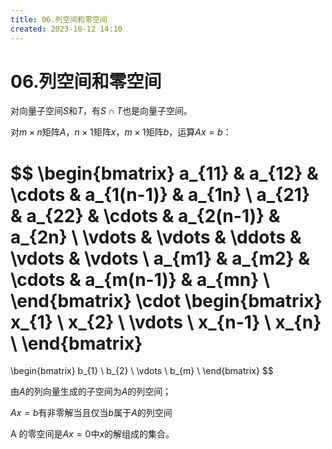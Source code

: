 ```yaml
---
title: 06.列空间和零空间
created: 2023-10-12 14:10
---
```


<!-- markdownlint-disable MD025 -->

# 06.列空间和零空间

对向量子空间$S$和$T$，有$S \cap T$也是向量子空间。

对$m \times n$矩阵$A$，$n \times 1$矩阵$x$，$m \times 1$矩阵$b$，运算$Ax=b$：

$$
\begin{bmatrix}
a_{11} & a_{12} & \cdots & a_{1(n-1)} & a_{1n} \\
a_{21} & a_{22} & \cdots & a_{2(n-1)} & a_{2n} \\
\vdots & \vdots & \ddots & \vdots & \vdots \\
a_{m1} & a_{m2} & \cdots & a_{m(n-1)} & a_{mn} \\
\end{bmatrix}
\cdot
\begin{bmatrix}
x_{1} \\
x_{2} \\
\vdots \\
x_{n-1} \\
x_{n} \\
\end{bmatrix}
=
\begin{bmatrix}
b_{1} \\
b_{2} \\
\vdots \\
b_{m} \\
\end{bmatrix}
$$

由$A$的列向量生成的子空间为$A$的列空间；

$Ax=b$有非零解当且仅当$b$属于$A$的列空间

A 的零空间是$Ax=0$中$x$的解组成的集合。
